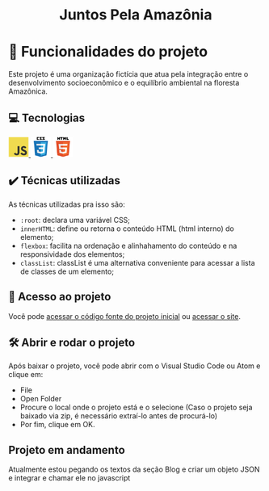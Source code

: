 <h1 align="center">Juntos Pela Amazônia</h1>



# 🔨 Funcionalidades do projeto

Este projeto é uma organização fictícia  que atua pela integração entre o desenvolvimento socioeconômico e o equilíbrio ambiental na floresta Amazônica. 

## 💻 Tecnologias 

<a href="https://developer.mozilla.org/en-US/docs/Web/JavaScript" target="_blank" rel="noreferrer"> <img src="https://raw.githubusercontent.com/devicons/devicon/master/icons/javascript/javascript-original.svg" alt="javascript" width="40" height="40"/> </a>
<a href="https://www.w3schools.com/css/" target="_blank" rel="noreferrer"> <img src="https://raw.githubusercontent.com/devicons/devicon/master/icons/css3/css3-original-wordmark.svg" alt="css3" width="40" height="40"/> </a> 
<a href="https://www.w3.org/html/" target="_blank" rel="noreferrer"> <img src="https://raw.githubusercontent.com/devicons/devicon/master/icons/html5/html5-original-wordmark.svg" alt="html5" width="40" height="40"/> </a> 

## ✔️ Técnicas utilizadas

As técnicas utilizadas pra isso são:

- `:root`: declara uma variável CSS;
- `innerHTML`:  define ou retorna o conteúdo HTML (html interno) do elemento;
- `flexbox`: facilita na ordenação e alinhahamento do conteúdo e na responsividade dos elementos;
- `classList`: classList é uma alternativa conveniente para acessar a lista de classes de um elemento;


## 📁 Acesso ao projeto

Você pode [acessar o código fonte do projeto inicial](https://github.com/rodrigoMedeiros0/project-amazonia) ou [acessar o site](https://rodrigomedeiros0.github.io/project-amazonia/).

## 🛠️ Abrir e rodar o projeto

Após baixar o projeto, você pode abrir com o Visual Studio Code ou Atom e clique em:

- File
- Open Folder
- Procure o local onde o projeto está e o selecione (Caso o projeto seja baixado via zip, é necessário extraí-lo antes de procurá-lo)
- Por fim, clique em OK.

##  Projeto em andamento 

Atualmente estou  pegando os textos da seção Blog e criar um  objeto JSON e integrar e chamar ele no javascript


